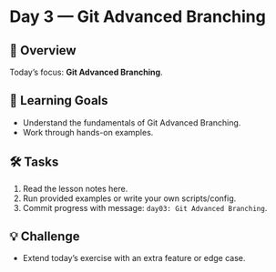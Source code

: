 # Day 3 — Git Advanced Branching

## 📖 Overview
Today’s focus: **Git Advanced Branching**.

## 🎯 Learning Goals
- Understand the fundamentals of Git Advanced Branching.
- Work through hands-on examples.

## 🛠️ Tasks
1. Read the lesson notes here.
2. Run provided examples or write your own scripts/config.
3. Commit progress with message: `day03: Git Advanced Branching`.

## 💡 Challenge
- Extend today’s exercise with an extra feature or edge case.
